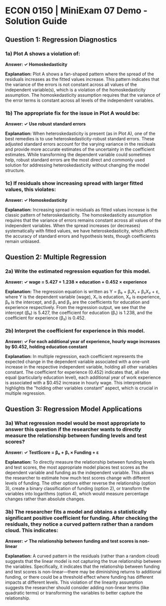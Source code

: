 # ECON 0150 | MiniExam 07 Demo - Solution Guide

## Question 1: Regression Diagnostics

### 1a) Plot A shows a violation of:
**Answer: ✓ Homoskedasticity**

**Explanation:** 
Plot A shows a fan-shaped pattern where the spread of the residuals increases as the fitted values increase. This pattern indicates that the variance of the errors is not constant across all values of the independent variable(s), which is a violation of the homoskedasticity assumption. The homoskedasticity assumption requires that the variance of the error terms is constant across all levels of the independent variables.

### 1b) The appropriate fix for the issue in Plot A would be:
**Answer: ✓ Use robust standard errors**

**Explanation:**
When heteroskedasticity is present (as in Plot A), one of the best remedies is to use heteroskedasticity-robust standard errors. These adjusted standard errors account for the varying variance in the residuals and provide more accurate estimates of the uncertainty in the coefficient estimates. While transforming the dependent variable could sometimes help, robust standard errors are the most direct and commonly used solution for addressing heteroskedasticity without changing the model structure.

### 1c) If residuals show increasing spread with larger fitted values, this violates:
**Answer: ✓ Homoskedasticity**

**Explanation:**
Increasing spread in residuals as fitted values increase is the classic pattern of heteroskedasticity. The homoskedasticity assumption requires that the variance of errors remains constant across all values of the independent variables. When the spread increases (or decreases) systematically with fitted values, we have heteroskedasticity, which affects the accuracy of standard errors and hypothesis tests, though coefficients remain unbiased.

## Question 2: Multiple Regression

### 2a) Write the estimated regression equation for this model.
**Answer: ✓ wage = 5.427 + 1.238 × education + 0.452 × experience**

**Explanation:**
The regression equation is written as Y = β₀ + β₁X₁ + β₂X₂ + ε, where Y is the dependent variable (wage), X₁ is education, X₂ is experience, β₀ is the intercept, and β₁ and β₂ are the coefficients for education and experience respectively. From the regression output, we see that the intercept (β₀) is 5.427, the coefficient for education (β₁) is 1.238, and the coefficient for experience (β₂) is 0.452.

### 2b) Interpret the coefficient for experience in this model.
**Answer: ✓ For each additional year of experience, hourly wage increases by $0.452, holding education constant**

**Explanation:**
In multiple regression, each coefficient represents the expected change in the dependent variable associated with a one-unit increase in the respective independent variable, holding all other variables constant. The coefficient for experience (0.452) indicates that, all else equal (particularly education level), each additional year of work experience is associated with a $0.452 increase in hourly wage. This interpretation highlights the "holding other variables constant" aspect, which is crucial in multiple regression.

## Question 3: Regression Model Applications

### 3a) What regression model would be most appropriate to answer this question if the researcher wants to directly measure the relationship between funding levels and test scores?
**Answer: ✓ TestScore = β₀ + β₁ × Funding + ε**

**Explanation:**
To directly measure the relationship between funding levels and test scores, the most appropriate model places test scores as the dependent variable and funding as the independent variable. This allows the researcher to estimate how much test scores change with different levels of funding. The other options either reverse the relationship (option 3), create a binary classification of funding (option 2), or transform the variables into logarithms (option 4), which would measure percentage changes rather than absolute changes.

### 3b) The researcher fits a model and obtains a statistically significant positive coefficient for funding. After checking the residuals, they notice a curved pattern rather than a random cloud. This indicates:
**Answer: ✓ The relationship between funding and test scores is non-linear**

**Explanation:**
A curved pattern in the residuals (rather than a random cloud) suggests that the linear model is not capturing the true relationship between the variables. Specifically, it indicates that the relationship between funding and test scores is non-linear—there may be diminishing returns to additional funding, or there could be a threshold effect where funding has different impacts at different levels. This violation of the linearity assumption suggests the researcher should consider adding non-linear terms (like quadratic terms) or transforming the variables to better capture the relationship.

